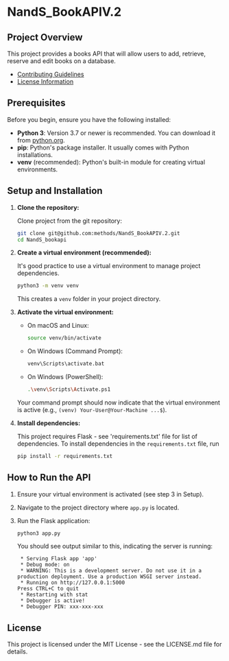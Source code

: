 # NandS_BookAPIV.2

## Project Overview

This project provides a books API that will allow users to add, retrieve, reserve and edit books on a database. 

- [Contributing Guidelines](CONTRIBUTING.md)
- [License Information](LICENSE.md)

## Prerequisites

Before you begin, ensure you have the following installed:

*   **Python 3**: Version 3.7 or newer is recommended. You can download it from [python.org](https://www.python.org/downloads/).
*   **pip**: Python's package installer. It usually comes with Python installations.
*   **venv** (recommended): Python's built-in module for creating virtual environments.

## Setup and Installation

1. **Clone the repository:**
    
    Clone project from the git repository:
    ```bash
    git clone git@github.com:methods/NandS_BookAPIV.2.git
    cd NandS_bookapi
    ```

2.  **Create a virtual environment (recommended):**
    
    It's good practice to use a virtual environment to manage project dependencies.
    ```bash
    python3 -m venv venv
    ```

    This creates a `venv` folder in your project directory.

3.  **Activate the virtual environment:**

    *   On macOS and Linux:
        ```bash
        source venv/bin/activate
        ```
    *   On Windows (Command Prompt):
        ```bash
        venv\Scripts\activate.bat
        ```
    *   On Windows (PowerShell):
        ```bash
        .\venv\Scripts\Activate.ps1
        ```
    Your command prompt should now indicate that the virtual environment is active (e.g., `(venv) Your-User@Your-Machine ...$`).

4.  **Install dependencies:**
    
    This project requires Flask - see 'requirements.txt' file for list of dependencies.
    To install dependencies in the `requirements.txt` file, run 
    ```bash
    pip install -r requirements.txt
    ```

## How to Run the API

1.  Ensure your virtual environment is activated (see step 3 in Setup).
2.  Navigate to the project directory where `app.py` is located.
3.  Run the Flask application:

    ```bash
    python3 app.py
    ```
    You should see output similar to this, indicating the server is running:
    ```
     * Serving Flask app 'app'
     * Debug mode: on
     * WARNING: This is a development server. Do not use it in a production deployment. Use a production WSGI server instead.
     * Running on http://127.0.0.1:5000
    Press CTRL+C to quit
     * Restarting with stat
     * Debugger is active!
     * Debugger PIN: xxx-xxx-xxx
    ```


## License
This project is licensed under the MIT License - see the LICENSE.md file for details.